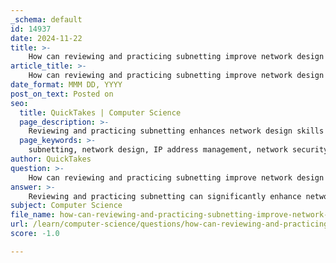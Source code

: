 ```yaml
---
_schema: default
id: 14937
date: 2024-11-22
title: >-
    How can reviewing and practicing subnetting improve network design skills?
article_title: >-
    How can reviewing and practicing subnetting improve network design skills?
date_format: MMM DD, YYYY
post_on_text: Posted on
seo:
  title: QuickTakes | Computer Science
  page_description: >-
    Reviewing and practicing subnetting enhances network design skills by improving understanding of network structure, efficient IP address management, enhanced security, and performance optimization, while also providing hands-on experience and preparing for certifications.
  page_keywords: >-
    subnetting, network design, IP address management, network security, performance optimization, hands-on experience, CCNA certification, network structure, hierarchical design, binary conversions
author: QuickTakes
question: >-
    How can reviewing and practicing subnetting improve network design skills?
answer: >-
    Reviewing and practicing subnetting can significantly enhance network design skills for several reasons:\n\n1. **Understanding Network Structure**: Subnetting involves dividing a larger network into smaller, manageable sub-networks, or subnets. This process helps network designers understand how to structure a network logically, which is crucial for efficient management and organization. By practicing subnetting, individuals learn to create a hierarchical design that organizes devices into logical layers, improving both performance and manageability.\n\n2. **Efficient IP Address Management**: Mastery of subnetting allows network designers to allocate IP addresses more effectively. Understanding subnet masks is essential, as they determine which part of an IP address is used for the network and which part is reserved for hosts. This knowledge helps in conserving IP addresses and optimizing the use of available address space, which is particularly important in large networks.\n\n3. **Improved Security**: Subnetting enhances network security by isolating different sections of the network. This isolation makes it easier to contain potential security breaches and manage access controls. Practicing subnetting helps designers understand how to segment networks effectively, thereby improving overall security posture.\n\n4. **Performance Optimization**: By dividing broadcast domains, subnetting reduces network congestion and improves performance. Each subnet can handle its own traffic, which minimizes the load on the overall network. Practicing subnetting techniques allows designers to identify the best configurations for their specific network needs, leading to better performance outcomes.\n\n5. **Hands-On Experience**: Engaging in practical exercises, such as calculating subnets and finding subnet IDs, reinforces theoretical knowledge. These exercises help solidify understanding of concepts like CIDR notation and binary conversions, which are critical for effective subnetting. The more one practices, the more proficient they become in applying these concepts in real-world scenarios.\n\n6. **Preparation for Certifications**: For those pursuing certifications like Cisco's CCNA, subnetting is a fundamental topic. Regular practice not only prepares individuals for exam questions but also equips them with the skills necessary for real-world network design and troubleshooting.\n\nIn summary, reviewing and practicing subnetting enhances network design skills by fostering a deeper understanding of network structure, improving IP address management, enhancing security, optimizing performance, providing hands-on experience, and preparing for professional certifications. This comprehensive skill set is essential for effective network design and administration.
subject: Computer Science
file_name: how-can-reviewing-and-practicing-subnetting-improve-network-design-skills.md
url: /learn/computer-science/questions/how-can-reviewing-and-practicing-subnetting-improve-network-design-skills
score: -1.0

---
```


&nbsp;